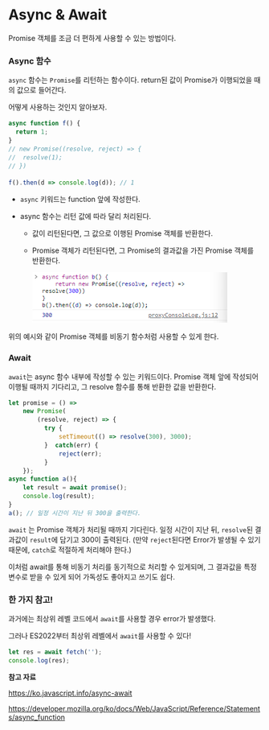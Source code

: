 # Async & Await

Promise 객체를 조금 더 편하게 사용할 수 있는 방법이다.



### Async 함수

`async` 함수는 `Promise`를 리턴하는 함수이다.  return된 값이 Promise가 이행되었을 때의 값으로 들어간다.

어떻게 사용하는 것인지 알아보자.

```javascript
async function f() {
  return 1;
} 
// new Promise((resolve, reject) => {
//	resolve(1);
// })

f().then(d => console.log(d)); // 1
```

- `async` 키워드는 function 앞에 작성한다.

- async 함수는 리턴 값에 따라 달리 처리된다.

  - 값이 리턴된다면, 그 값으로 이행된 Promise 객체를 반환한다.

  - Promise 객체가 리턴된다면, 그 Promise의 결과값을 가진 Promise 객체를 반환한다.

    ![image-20230415191626642](assets/image-20230415191626642.png)

위의 예시와 같이 Promise 객체를 비동기 함수처럼 사용할 수 있게 한다.



### Await

`await`는 async 함수 내부에 작성할 수 있는 키워드이다. Promise 객체 앞에 작성되어 이행될 때까지 기다리고, 그 resolve 함수를 통해 반환한 값을 반환한다.

```javascript
let promise = () =>
    new Promise(
        (resolve, reject) => {
          try {
              setTimeout(() => resolve(300), 3000);
          }  catch(err) {
              reject(err);
          }
    });
async function a(){
    let result = await promise();
    console.log(result);
}
a(); // 일정 시간이 지난 뒤 300을 출력한다.
```

`await` 는 Promise 객체가 처리될 때까지 기다린다. 일정 시간이 지난 뒤, `resolve`된 결과값이 `result`에 담기고 300이 출력된다. (만약 `reject`된다면 Error가 발생될 수 있기 때문에, `catch`로 적절하게 처리해야 한다.)



이처럼 await를 통해 비동기 처리를 동기적으로 처리할 수 있게되며, 그 결과값을 특정 변수로 받을 수 있게 되어 가독성도 좋아지고 쓰기도 쉽다.



### 한 가지 참고!

과거에는 최상위 레벨 코드에서 `await`를 사용할 경우 error가 발생했다. 

그러나 ES2022부터 최상위 레벨에서 `await`를 사용할 수 있다!

```javascript
let res = await fetch('');
console.log(res);
```





**참고 자료**

https://ko.javascript.info/async-await

https://developer.mozilla.org/ko/docs/Web/JavaScript/Reference/Statements/async_function